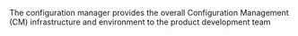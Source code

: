 The configuration manager provides the overall Configuration Management (CM) infrastructure and environment to the product development team
